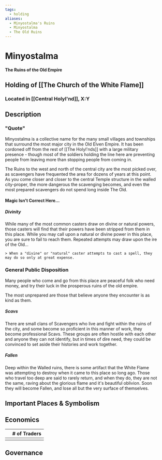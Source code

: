 ```yaml
---
tags:
  - holding
aliases:
  - Minyostalma's Ruins
  - Minyostalma
  - The Old Ruins
---
```


# Minyostalma
#### The Ruins of the Old Empire
## Holding of [[The Church of the White Flame]]
### Located in [[Central Holyl'nd]], X:Y
## Description
### "Quote"

Minyostalma is a collective name for the many small villages and townships that surround the most major city in the Old Elven Empire. It has been cordoned off from the rest of [[The Holyl'nds]] with a large military presence - though most of the soldiers holding the line here are preventing people from leaving more than stopping people from coming in.

The Ruins to the west and north of the central city are the most picked over, as scavengers have frequented the area for dozens of years at this point. As you come closer and closer to the central Temple structure in the walled city-proper, the more dangerous the scavenging becomes, and even the most prepared scavengers do not spend long inside The Old.

#### Magic Isn't Correct Here...
##### Divinity
While many of the most common casters draw on divine or natural powers, those casters will find that their powers have been stripped from them in this place. While you may call upon a natural or divine power in this place, you are sure to fail to reach them. Repeated attempts may draw upon the ire of the Old...

	> When a "divine" or "natural" caster attempts to cast a spell, they may do so only at great expense. 


### General Public Disposition
Many people who come and go from this place are peaceful folk who need money, and try their luck in the prosperous ruins of the old empire.

The most unprepared are those that believe anyone they encounter is as kind as them.

##### Scavs
There are small clans of Scavengers who live and fight within the ruins of the city, and some become so proficient in this manner of work, they become professional Scavs. These groups are often hostile with each other and anyone they can not identify, but in times of dire need, they could be convinced to set aside their histories and work together.

##### Fallen
Deep within the Walled ruins, there is some artifact that the White Flame was attempting to destroy when it came to this place so long ago. Those who travel too deep are said to rarely return, and when they do, they are not the same, raving about the glorious flame and it's beautiful oblivion. Soon they will become Fallen, and lose all but the very surface of themselves.

## Important Places & Symbolism

## Economics
|     | # of Traders |
| --- | ------------ |
|     |              |

## Governance
